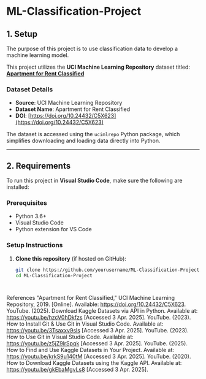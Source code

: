 # ML-Classification-Project

## 1. Setup

The purpose of this project is to use classification data to develop a machine learning model.

This project utilizes the **UCI Machine Learning Repository** dataset titled:  
**[Apartment for Rent Classified](https://archive.ics.uci.edu/dataset/555/apartment+for+rent+classified)**

### Dataset Details

- **Source**: UCI Machine Learning Repository  
- **Dataset Name**: Apartment for Rent Classified  
- **DOI**: [https://doi.org/10.24432/C5X623](https://doi.org/10.24432/C5X623)

The dataset is accessed using the `ucimlrepo` Python package, which simplifies downloading and loading data directly into Python.

---

## 2. Requirements

To run this project in **Visual Studio Code**, make sure the following are installed:

### Prerequisites

- Python 3.6+
- Visual Studio Code
- Python extension for VS Code

### Setup Instructions

1. **Clone this repository** (if hosted on GitHub):
   ```bash
   git clone https://github.com/yourusername/ML-Classification-Project.git
   cd ML-Classification-Project




References
"Apartment for Rent Classified," UCI Machine Learning Repository, 2019. [Online]. Available: https://doi.org/10.24432/C5X623.
YouTube. (2025). Download Kaggle Datasets via API in Python. Available at: https://youtu.be/hzcV0hDkfzs [Accessed 3 Apr. 2025].
YouTube. (2023). How to Install Git & Use Git in Visual Studio Code. Available at: https://youtu.be/3Tsaxxv9sls [Accessed 3 Apr. 2025].
YouTube. (2023). How to Use Git in Visual Studio Code. Available at: https://youtu.be/z5jZ9lrSpqk [Accessed 3 Apr. 2025].
YouTube. (2025). How to Find and Use Kaggle Datasets in Your Project. Available at: https://youtu.be/krkS9u140tM [Accessed 3 Apr. 2025].
YouTube. (2020). How to Download Kaggle Datasets using the Kaggle API. Available at: https://youtu.be/gkEbaMgvLs8 [Accessed 3 Apr. 2025].

